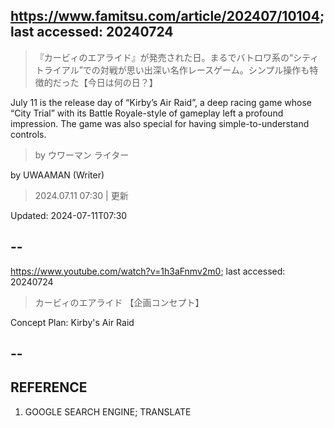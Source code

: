 ## https://www.famitsu.com/article/202407/10104; last accessed: 20240724

> 『カービィのエアライド』が発売された日。まるでバトロワ系の“シティトライアル”での対戦が思い出深い名作レースゲーム。シンプル操作も特徴的だった【今日は何の日？】

July 11 is the release day of “Kirby’s Air Raid”, a deep racing game whose “City Trial” with its Battle Royale-style of gameplay left a profound impression. The game was also special for having simple-to-understand controls.

> by ウワーマン ライター 

by UWAAMAN (Writer)

> 2024.07.11 07:30 | 更新

Updated: 2024-07-11T07:30

## --

https://www.youtube.com/watch?v=1h3aFnmv2m0; last accessed: 20240724

> カービィのエアライド 【企画コンセプト】 

Concept Plan: Kirby's Air Raid

## --

## REFERENCE

1) GOOGLE SEARCH ENGINE; TRANSLATE

